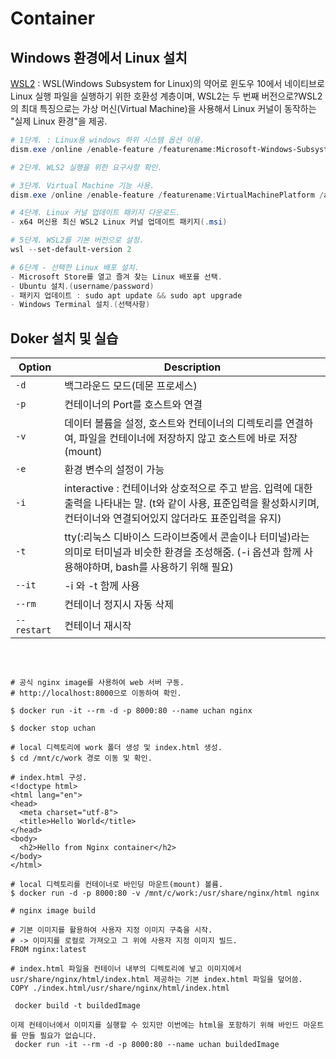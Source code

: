 # Container


## Windows 환경에서 Linux 설치

[WSL2](https://docs.microsoft.com/ko-kr/windows/wsl/install) :
WSL(Windows Subsystem for Linux)의 약어로 윈도우 10에서 네이티브로 Linux 실행 파일을 실행하기 위한 호환성 계층이며, WSL2는 두 번째 버전으로?WSL2의 최대 특징으로는 가상 머신(Virtual Machine)을 사용해서 Linux 커널이 동작하는 "실제 Linux 환경"을 제공.
<br>

```powershell
# 1단계. : Linux용 windows 하위 시스템 옵션 이용.
dism.exe /online /enable-feature /featurename:Microsoft-Windows-Subsystem-Linux /all /norestart

# 2단계. WLS2 실행을 위한 요구사항 확인.

# 3단계. Virtual Machine 기능 사용.
dism.exe /online /enable-feature /featurename:VirtualMachinePlatform /all /norestart

# 4단계. Linux 커널 업데이트 패키지 다운로드.
- x64 머신용 최신 WSL2 Linux 커널 업데이트 패키지(.msi)

# 5단계. WSL2를 기본 버전으로 설정.
wsl --set-default-version 2

# 6단계 - 선택한 Linux 배포 설치.
- Microsoft Store를 열고 즐겨 찾는 Linux 배포를 선택.
- Ubuntu 설치.(username/password)
- 패키지 업데이트 : sudo apt update && sudo apt upgrade
- Windows Terminal 설치.(선택사항)
```

## Doker 설치 및 실습

|<center>Option|<center>Description|
|:---|:---|
|`-d`|백그라운드 모드(데몬 프로세스)|
|`-p`|컨테이너의 Port를 호스트와 연결|
|`-v`|데이터 볼륨을 설정, 호스트와 컨테이너의 디렉토리를 연결하여, 파일을 컨테이너에 저장하지 않고 호스트에 바로 저장(mount)|
|`-e`|환경 변수의 설정이 가능|
|`-i`|interactive : 컨테이너와 상호적으로 주고 받음. 입력에 대한 출력을 나타내는 말. (t와 같이 사용, 표준입력을 활성화시키며, 컨터이너와 연결되어있지 않더라도 표준입력을 유지)|
|`-t`|tty(:리눅스 디바이스 드라이브중에서 콘솔이나 터미널)라는 의미로 터미널과 비슷한 환경을 조성해줌. (-i 옵션과 함께 사용해야하며, bash를 사용하기 위해 필요)|
|`--it`|-i 와 -t 함께 사용|
|`--rm`|컨테이너 정지시 자동 삭제|
|`--restart`|컨테이너 재시작|

<br>
  
```linux

# 공식 nginx image를 사용하여 web 서버 구동.
# http://localhost:8000으로 이동하여 확인.

$ docker run -it --rm -d -p 8000:80 --name uchan nginx

$ docker stop uchan

# local 디렉토리에 work 폴더 생성 및 index.html 생성.
$ cd /mnt/c/work 경로 이동 및 확인.

# index.html 구성.
<!doctype html>
<html lang="en">
<head>
  <meta charset="utf-8">
  <title>Hello World</title>
</head>
<body>
  <h2>Hello from Nginx container</h2>
</body>
</html>

# local 디렉토리를 컨테이너로 바인딩 마운트(mount) 볼륨.
$ docker run -d -p 8000:80 -v /mnt/c/work:/usr/share/nginx/html nginx

# nginx image build

# 기본 이미지를 활용하여 사용자 지정 이미지 구축을 시작. 
# -> 이미지를 로컬로 가져오고 그 위에 사용자 지정 이미지 빌드.
FROM nginx:latest 

# index.html 파일을 컨테이너 내부의 디렉토리에 넣고 이미지에서 usr/share/nginx/html/index.html 제공하는 기본 index.html 파일을 덮어씀.
COPY ./index.html/usr/share/nginx/html/index.html

 docker build -t buildedImage

이제 컨테이너에서 이미지를 실행할 수 있지만 이번에는 html을 포함하기 위해 바인드 마운트를 만들 필요가 없습니다.
 docker run -it --rm -d -p 8000:80 --name uchan buildedImage
```
